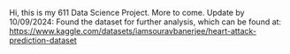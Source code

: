 Hi, this is my 611 Data Science Project. More to come.
Update by 10/09/2024: Found the dataset for further analysis, which can be found at: 
https://www.kaggle.com/datasets/iamsouravbanerjee/heart-attack-prediction-dataset